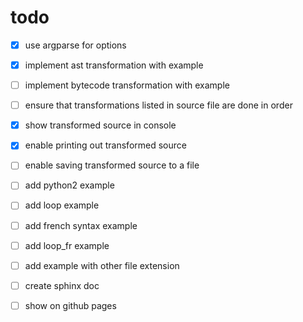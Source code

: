 # todo

- [x] use argparse for options
- [x] implement ast transformation with example
- [ ] implement bytecode transformation with example
- [ ] ensure that transformations listed in source file are done in order
- [x] show transformed source in console
- [x] enable printing out transformed source
- [ ] enable saving transformed source to a file
- [ ] add python2 example 
- [ ] add loop example 
- [ ] add french syntax example 
- [ ] add loop_fr example 
- [ ] add example with other file extension
- [ ] create sphinx doc 
- [ ] show on github pages

